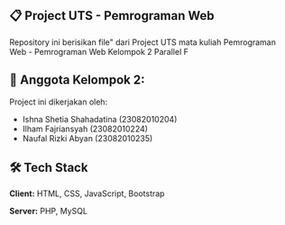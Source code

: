  ## 📋 Project UTS - Pemrograman Web
Repository ini berisikan file" dari Project UTS mata kuliah Pemrograman Web - Pemrograman Web Kelompok 2 Parallel F


## 👥 Anggota Kelompok 2:

Project ini dikerjakan oleh:

- Ishna Shetia Shahadatina (23082010204)
- Ilham Fajriansyah        (23082010224)
- Naufal Rizki Abyan       (23082010235)



## 🛠️ Tech Stack

**Client:** HTML, CSS, JavaScript, Bootstrap

**Server:** PHP, MySQL


